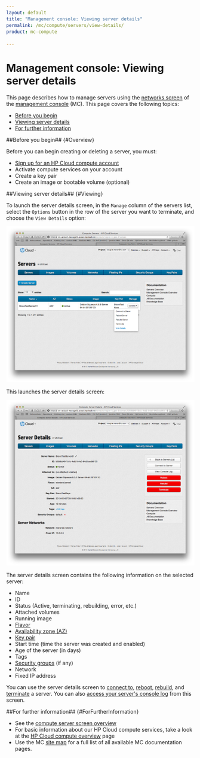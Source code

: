 ```yaml
---
layout: default
title: "Management console: Viewing server details"
permalink: /mc/compute/servers/view-details/
product: mc-compute

---
```

# Management console: Viewing server details

This page describes how to manage servers using the [networks screen](/mc/compute/networks/) of the [management console](/mc/) (MC).  This page covers the following topics:

* [Before you begin](#Overview)
* [Viewing server details](#Viewing)
* [For further information](#ForFurtherInformation)

##Before you begin## {#Overview}

Before you can begin creating or deleting a server, you must:

* [Sign up for an HP Cloud compute account](https://account.hpcloud.com/signup)
* Activate compute services on your account
* Create a key pair
* Create an image or bootable volume (optional)

<!-- Need to link to the images pages for the last item -->


##Viewing server details## {#Viewing}

To launch the server details screen, in the `Manage` column of the servers list, select the `Options` button in the row of the server you want to terminate, and choose the `View Details` option: 

<img src="media/server-viewing.png" width="580" alt="" />

This launches the server details screen:

<img src="media/server-details.png" width="580" alt="" />

The server details screen contains the following information on the selected server:

* Name
* ID
* Status (Active, terminating, rebuilding, error, etc.)
* Attached volumes
* Running image
* [Flavor](/glossary#Flavor/)
* [Availability zone (AZ)](/glossary#AvailabilityZone)
* [Key pair](/glossary#KeyPair)
* Start time (time the server was created and enabled)
* Age of the server (in days)
* Tags
* [Security groups](/glossary#SecurityGroup) (if any)
* Network
* Fixed IP address

You can use the server details screen to [connect to](/mc/compute/servers/manage#Connecting), [reboot](/mc/compute/servers/manage#Rebooting), [rebuild](/mc/compute/servers/manage#Rebuilding), and [terminate](/mc/compute/servers/manage#Terminating) a server.  You can also [access your server's console log](/mc/compute/servers/manage#ViewConsole) from this screen.


##For further information## {#ForFurtherInformation}

* See the [compute server screen overview](/mc/compute/servers)
* For basic information about our HP Cloud compute services, take a look at the [HP Cloud compute overview](/compute/) page
* Use the MC [site map](/mc/sitemap) for a full list of all available MC documentation pages.
